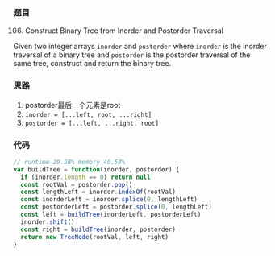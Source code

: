### 题目
106. Construct Binary Tree from Inorder and Postorder Traversal

Given two integer arrays `inorder` and `postorder` where `inorder` is the inorder traversal of a binary tree and `postorder` is the postorder traversal of the same tree, construct and return the binary tree.

### 思路
1. postorder最后一个元素是root
2. `inorder = [...left, root, ...right]`
3. `postorder = [...left, ...right, root]`

### 代码
```javascript
// runtime 29.28% memory 40.54%
var buildTree = function(inorder, postorder) {
  if (inorder.length == 0) return null
  const rootVal = postorder.pop()
  const lengthLeft = inorder.indexOf(rootVal)
  const inorderLeft = inorder.splice(0, lengthLeft)
  const postorderLeft = postorder.splice(0, lengthLeft)
  const left = buildTree(inorderLeft, postorderLeft)
  inorder.shift()
  const right = buildTree(inorder, postorder)
  return new TreeNode(rootVal, left, right)
}
```
